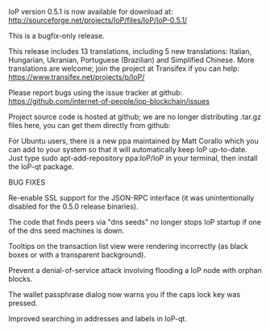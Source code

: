 IoP version 0.5.1 is now available for download at:
http://sourceforge.net/projects/IoP/files/IoP/IoP-0.5.1/

This is a bugfix-only release.

This release includes 13 translations, including 5 new translations:
Italian, Hungarian, Ukranian, Portuguese (Brazilian) and Simplified Chinese.
More translations are welcome; join the project at Transifex if you can help:
https://www.transifex.net/projects/p/IoP/

Please report bugs using the issue tracker at github:
https://github.com/internet-of-people/iop-blockchain/issues

Project source code is hosted at github; we are no longer
distributing .tar.gz files here, you can get them
directly from github:

For Ubuntu users, there is a new ppa maintained by Matt Corallo which
you can add to your system so that it will automatically keep
IoP up-to-date.  Just type
sudo apt-add-repository ppa:IoP/IoP
in your terminal, then install the IoP-qt package.


BUG FIXES

Re-enable SSL support for the JSON-RPC interface (it was unintentionally
disabled for the 0.5.0 release binaries).

The code that finds peers via "dns seeds" no longer stops IoP startup
if one of the dns seed machines is down.

Tooltips on the transaction list view were rendering incorrectly (as black boxes
or with a transparent background).

Prevent a denial-of-service attack involving flooding a IoP node with
orphan blocks.

The wallet passphrase dialog now warns you if the caps lock key was pressed.

Improved searching in addresses and labels in IoP-qt.
